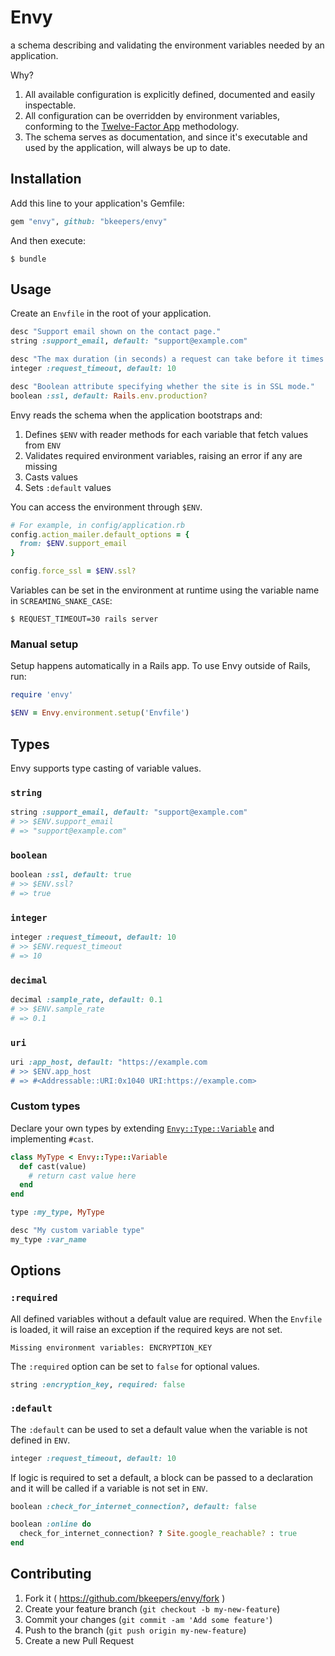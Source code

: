 # Envy

a schema describing and validating the environment variables needed by an application.

Why?

1. All available configuration is explicitly defined, documented and easily inspectable.
2. All configuration can be overridden by environment variables, conforming to the [Twelve-Factor App](http://12factor.net/config) methodology.
3. The schema serves as documentation, and since it's executable and used by the application, will always be up to date.

## Installation

Add this line to your application's Gemfile:

```ruby
gem "envy", github: "bkeepers/envy"
```

And then execute:

```
$ bundle
```

## Usage

Create an `Envfile` in the root of your application.

```ruby
desc "Support email shown on the contact page."
string :support_email, default: "support@example.com"

desc "The max duration (in seconds) a request can take before it times out."
integer :request_timeout, default: 10

desc "Boolean attribute specifying whether the site is in SSL mode."
boolean :ssl, default: Rails.env.production?
```

Envy reads the schema when the application bootstraps and:

1. Defines `$ENV` with reader methods for each variable that fetch values from `ENV`
2. Validates required environment variables, raising an error if any are missing
3. Casts values
4. Sets `:default` values

You can access the environment through `$ENV`.

```ruby
# For example, in config/application.rb
config.action_mailer.default_options = {
  from: $ENV.support_email
}

config.force_ssl = $ENV.ssl?
```

Variables can be set in the environment at runtime using the variable name in `SCREAMING_SNAKE_CASE`:

```
$ REQUEST_TIMEOUT=30 rails server
```

### Manual setup

Setup happens automatically in a Rails app. To use Envy outside of Rails, run:

```ruby
require 'envy'

$ENV = Envy.environment.setup('Envfile')
```

## Types

Envy supports type casting of variable values.

### `string`

```ruby
string :support_email, default: "support@example.com"
# >> $ENV.support_email
# => "support@example.com"
```

### `boolean`

```ruby
boolean :ssl, default: true
# >> $ENV.ssl?
# => true
```

### `integer`

```ruby
integer :request_timeout, default: 10
# >> $ENV.request_timeout
# => 10
```

### `decimal`

```ruby
decimal :sample_rate, default: 0.1
# >> $ENV.sample_rate
# => 0.1
```

### `uri`

```ruby
uri :app_host, default: "https://example.com
# >> $ENV.app_host
# => #<Addressable::URI:0x1040 URI:https://example.com>
```

### Custom types

Declare your own types by extending [`Envy::Type::Variable`](lib/envy/type/variable.rb) and implementing `#cast`.

```ruby
class MyType < Envy::Type::Variable
  def cast(value)
    # return cast value here
  end
end

type :my_type, MyType

desc "My custom variable type"
my_type :var_name
```

## Options

### `:required`

All defined variables without a default value are required. When the `Envfile` is loaded, it will raise an exception if the required keys are not set.

```
Missing environment variables: ENCRYPTION_KEY
```

The `:required` option can be set to `false` for optional values.

```ruby
string :encryption_key, required: false
```

### `:default`

The `:default` can be used to set a default value when the variable is not defined in `ENV`.

```ruby
integer :request_timeout, default: 10
```

If logic is required to set a default, a block can be passed to a declaration and it will be called if a variable is not set in `ENV`.

```ruby
boolean :check_for_internet_connection?, default: false

boolean :online do
  check_for_internet_connection? ? Site.google_reachable? : true
end
```

## Contributing

1. Fork it ( https://github.com/bkeepers/envy/fork )
2. Create your feature branch (`git checkout -b my-new-feature`)
3. Commit your changes (`git commit -am 'Add some feature'`)
4. Push to the branch (`git push origin my-new-feature`)
5. Create a new Pull Request
